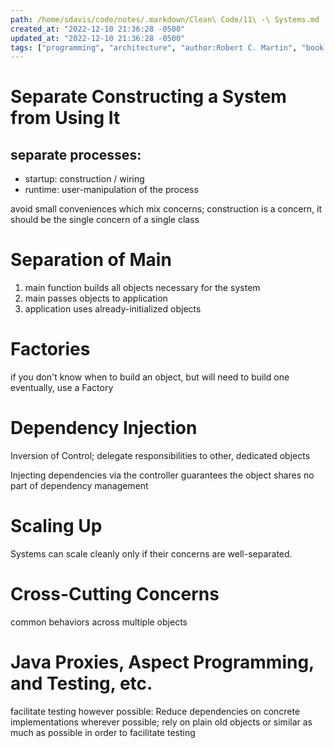 ```yaml
---
path: /home/sdavis/code/notes/.markdown/Clean\ Code/11\ -\ Systems.md
created_at: "2022-12-10 21:36:28 -0500"
updated_at: "2022-12-10 21:36:28 -0500"
tags: ["programming", "architecture", "author:Robert C. Martin", "book:Clean Code"]
---
```

# Separate Constructing a System from Using It

## separate processes:
- startup: construction / wiring
- runtime: user-manipulation of the process

avoid small conveniences which mix concerns; construction is a concern, it should be the single concern of a single class

# Separation of Main

1. main function builds all objects necessary for the system
2. main passes objects to application
3. application uses already-initialized objects

# Factories

if you don't know when to build an object, but will need to build one eventually, use a Factory

# Dependency Injection

Inversion of Control; delegate responsibilities to other, dedicated objects

Injecting dependencies via the controller guarantees the object shares no part of dependency management

# Scaling Up

Systems can scale cleanly only if their concerns are well-separated.

# Cross-Cutting Concerns

common behaviors across multiple objects

# Java Proxies, Aspect Programming, and Testing, etc.

facilitate testing however possible: Reduce dependencies on concrete implementations wherever possible; rely on plain old objects or similar as much as possible in order to facilitate testing
